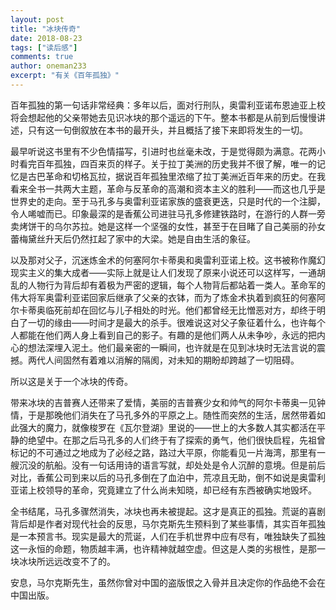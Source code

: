 ```yaml
---
layout: post
title: "冰块传奇"
date: 2018-08-23
tags: ["读后感"]
comments: true
author: oneman233
excerpt: "有关《百年孤独》"
---
```


百年孤独的第一句话非常经典：多年以后，面对行刑队，奥雷利亚诺布恩迪亚上校将会想起他的父亲带她去见识冰块的那个遥远的下午。整本书都是从前到后慢慢讲述，只有这一句倒叙放在本书的最开头，并且概括了接下来即将发生的一切。

最早听说这书里有不少色情描写，引进时也丝毫未改，于是觉得颇为满意。花两小时看完百年孤独，四百来页的样子。关于拉丁美洲的历史我并不很了解，唯一的记忆是古巴革命和切格瓦拉，据说百年孤独里浓缩了拉丁美洲近百年来的历史。在我看来全书一共两大主题，革命与反革命的高潮和资本主义的胜利——而这也几乎是世界史的走向。至于马孔多与奥雷利亚诺家族的盛衰更迭，只是时代的一个注脚，令人唏嘘而已。印象最深的是香蕉公司进驻马孔多修建铁路时，在游行的人群一旁卖烤饼干的乌尔苏拉。她是这样一个坚强的女性，甚至于在目睹了自己美丽的孙女蕾梅黛丝升天后仍然扛起了家中的大梁。她是自由生活的象征。

以及那对父子，沉迷炼金术的何塞阿尔卡蒂奥和奥雷利亚诺上校。这书被称作魔幻现实主义的集大成者——实际上就是让人们发现了原来小说还可以这样写，一通胡乱的人物行为背后却有着极为严密的逻辑，每个人物背后都站着一类人。革命军的伟大将军奥雷利亚诺回家后继承了父亲的衣钵，而为了炼金术执着到疯狂的何塞阿尔卡蒂奥临死前却在回忆与儿子相处的时光。他们都曾经无比憎恶对方，却终于明白了一切的缘由——时间才是最大的杀手。很难说这对父子象征着什么，也许每个人都能在他们两人身上看到自己的影子。有趣的是他们两人从未争吵，永远的把内心的想法深埋入泥土。他们最亲密的一瞬间，也许就是在见到冰块时无法言说的震撼。两代人间固然有着难以消解的隔阂，对未知的期盼却跨越了一切阻碍。

所以这是关于一个冰块的传奇。

带来冰块的吉普赛人还带来了爱情，美丽的吉普赛少女和帅气的阿尔卡蒂奥一见钟情，于是那晚他们消失在了马孔多外的平原之上。随性而突然的生活，居然带着如此强大的魔力，就像梭罗在《瓦尔登湖》里说的——世上的大多数人其实都活在平静的绝望中。在那之后马孔多的人们终于有了探索的勇气，他们很快启程，先祖曾标记的不可通过之地成为了必经之路，路过大平原，你能看见一片海湾，那里有一艘沉没的航船。没有一句话用诗的语言写就，却处处是令人沉醉的意境。但是前后对比，香蕉公司到来以后的马孔多倒在了血泊中，荒凉且无助，倒不如说是奥雷利亚诺上校领导的革命，究竟建立了什么尚未知晓，却已经有东西被确实地毁坏。

全书结尾，马孔多骤然消失，冰块也再未被提起。这才是真正的孤独。荒诞的喜剧背后却是作者对现代社会的反思，马尔克斯先生预料到了某些事情，其实百年孤独是一本预言书。现实是最大的荒诞，人们在手机世界中应有尽有，唯独缺失了孤独这一永恒的命题，物质越丰满，也许精神就越空虚。但这是人类的劣根性，是那一块冰块所远远改变不了的。

安息，马尔克斯先生，虽然你曾对中国的盗版恨之入骨并且决定你的作品绝不会在中国出版。
